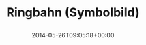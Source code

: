---
retweeted: false
source: <a href="http://www.myplume.com/" rel="nofollow">Plume for Android</a>
entities:
  user_mentions: []
  urls: []
  symbols: []
  media:
  - expanded_url: https://twitter.com/bascht/status/470853171800457217/photo/1
    indices:
    - '22'
    - '44'
    url: http://t.co/eg55YZoZ9h
    media_url: http://pbs.twimg.com/media/BojOdwPIgAEDbOi.jpg
    id_str: '470853171620118529'
    id: '470853171620118529'
    media_url_https: https://pbs.twimg.com/media/BojOdwPIgAEDbOi.jpg
    sizes:
      small:
        w: '383'
        h: '680'
        resize: fit
      large:
        w: '540'
        h: '960'
        resize: fit
      thumb:
        w: '150'
        h: '150'
        resize: crop
      medium:
        w: '540'
        h: '960'
        resize: fit
    type: photo
    display_url: pic.twitter.com/eg55YZoZ9h
  hashtags: []
display_text_range:
- '0'
- '44'
favorite_count: '3'
id_str: '470853171800457217'
truncated: false
retweet_count: '0'
id: '470853171800457217'
possibly_sensitive: false
created_at: Mon May 26 09:05:18 +0000 2014
favorited: false
full_text: Ringbahn (Symbolbild)
lang: da
extended_entities:
  media:
  - expanded_url: https://twitter.com/bascht/status/470853171800457217/photo/1
    indices:
    - '22'
    - '44'
    url: http://t.co/eg55YZoZ9h
    media_url: http://pbs.twimg.com/media/BojOdwPIgAEDbOi.jpg
    id_str: '470853171620118529'
    id: '470853171620118529'
    media_url_https: https://pbs.twimg.com/media/BojOdwPIgAEDbOi.jpg
    sizes:
      small:
        w: '383'
        h: '680'
        resize: fit
      large:
        w: '540'
        h: '960'
        resize: fit
      thumb:
        w: '150'
        h: '150'
        resize: crop
      medium:
        w: '540'
        h: '960'
        resize: fit
    type: photo
    display_url: pic.twitter.com/eg55YZoZ9h
tags:
- pesos/twitter
date: '2014-05-26T09:05:18+00:00'
src: https://twitter.com/bascht/status/470853171800457217
original_url: https://twitter.com/bascht/status/470853171800457217
type: twitter_tweet
media_url: https://img.bascht.com/twitter/pbs.twimg.com/media/BojOdwPIgAEDbOi.jpg
text: Ringbahn (Symbolbild)
title: 'Ringbahn (Symbolbild)

  '

---